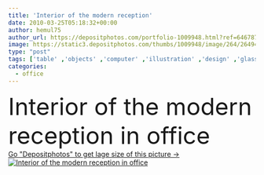 ```yaml
---
title: 'Interior of the modern reception'
date: 2010-03-25T05:18:32+00:00
author: hemul75
author_url: https://depositphotos.com/portfolio-1009948.html?ref=64678756
image: https://static3.depositphotos.com/thumbs/1009948/image/264/2649403/api_thumb_450.jpg?forcejpeg=true
type: "post"
tags: ['table' ,'objects' ,'computer' ,'illustration' ,'design' ,'glass' ,'reflection' ,'business' ,'decor' ,'comfortable' ,'brown' ,'3d' ,'modern' ,'elements' ,'office' ,'window' ,'illumination' ,'rest' ,'interior' ,'indoor' ,'portable' ,'manager' ,'lifestyle' ,'furniture' ,'room' ,'wood' ,'inside' ,'hall' ,'shade' ,'in' ,'waiting' ,'area' ,'comfort' ,'dressing' ,'secretary' ,'reception' ,'of' ,'lobby' ,'cabinet' ,'Director' ,'furnishings' ,'the' ,'situation' ,'negotiations' ,'blind' ,'blinds' ,'niche' ,'encirclement' ,'Moderna' ,'interieur' ]
categories: 
  - office
---
```

<div aling="center">
            <font size="60"> Interior of the modern reception in office</font>   
</div>
<div>
    <a href='https://depositphotos.com/2649403/stock-photo-interior-of-the-modern-reception.html?ref=64678756' target=_blank > Go "Depositphotos" to get lage size of this picture ->
        <img href='https://depositphotos.com/2649403/stock-photo-interior-of-the-modern-reception.html?ref=64678756' src='https://static3.depositphotos.com/1009948/264/i/950/depositphotos_2649403-stock-photo-interior-of-the-modern-reception.jpg?forcejpeg=true' alt='Interior of the modern reception in office' >
    </a>
</div>
